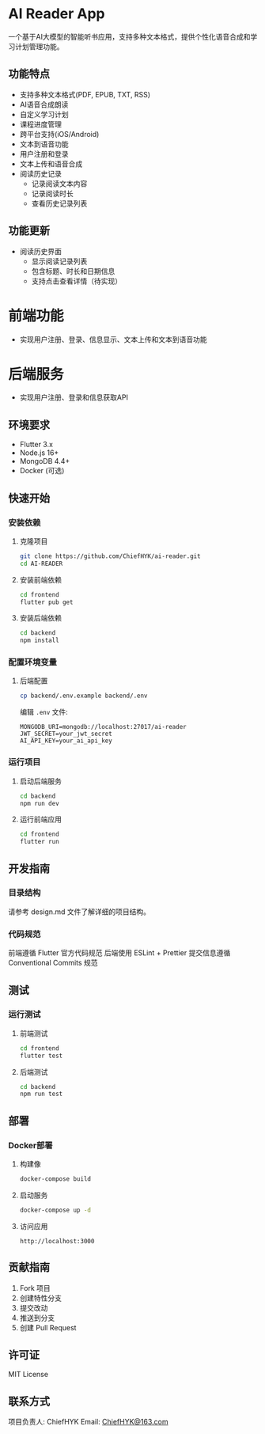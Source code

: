 # AI Reader App

一个基于AI大模型的智能听书应用，支持多种文本格式，提供个性化语音合成和学习计划管理功能。

## 功能特点

- 支持多种文本格式(PDF, EPUB, TXT, RSS)
- AI语音合成朗读
- 自定义学习计划
- 课程进度管理
- 跨平台支持(iOS/Android)
- 文本到语音功能
- 用户注册和登录
- 文本上传和语音合成
- 阅读历史记录
  - 记录阅读文本内容
  - 记录阅读时长
  - 查看历史记录列表

## 功能更新
- 阅读历史界面
  - 显示阅读记录列表
  - 包含标题、时长和日期信息
  - 支持点击查看详情（待实现）

# 前端功能
- 实现用户注册、登录、信息显示、文本上传和文本到语音功能

# 后端服务
- 实现用户注册、登录和信息获取API

## 环境要求

- Flutter 3.x
- Node.js 16+
- MongoDB 4.4+
- Docker (可选)

## 快速开始

### 安装依赖

1. 克隆项目
   ```bash
   git clone https://github.com/ChiefHYK/ai-reader.git
   cd AI-READER
   ```

2. 安装前端依赖
   ```bash
   cd frontend
   flutter pub get
   ```

3. 安装后端依赖
   ```bash
   cd backend
   npm install
   ```

### 配置环境变量

1. 后端配置
   ```bash
   cp backend/.env.example backend/.env
   ```
   编辑 `.env` 文件:
   ```
   MONGODB_URI=mongodb://localhost:27017/ai-reader
   JWT_SECRET=your_jwt_secret
   AI_API_KEY=your_ai_api_key
   ```

### 运行项目

1. 启动后端服务
   ```bash
   cd backend
   npm run dev
   ```

2. 运行前端应用
   ```bash
   cd frontend
   flutter run
   ```

## 开发指南

### 目录结构

请参考 design.md 文件了解详细的项目结构。

### 代码规范

前端遵循 Flutter 官方代码规范
后端使用 ESLint + Prettier
提交信息遵循 Conventional Commits 规范

## 测试

### 运行测试

1. 前端测试
   ```bash
   cd frontend
   flutter test
   ```

2. 后端测试
   ```bash
   cd backend
   npm run test
   ```

## 部署

### Docker部署

1. 构建像
   ```bash
   docker-compose build
   ```

2. 启动服务
   ```bash
   docker-compose up -d
   ```

3. 访问应用
   ```
   http://localhost:3000
   ```

## 贡献指南

1. Fork 项目
2. 创建特性分支
3. 提交改动
4. 推送到分支
5. 创建 Pull Request

## 许可证

MIT License

## 联系方式

项目负责人: ChiefHYK
Email: ChiefHYK@163.com
